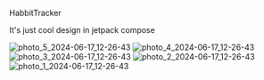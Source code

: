 HabbitTracker

It's just cool design in jetpack compose 

![photo_5_2024-06-17_12-26-43](https://github.com/kv-yan/HabitTracker/assets/88050307/c2a0b9b2-689b-4d36-b050-10fd886ec96d)
![photo_4_2024-06-17_12-26-43](https://github.com/kv-yan/HabitTracker/assets/88050307/2cd5f7bf-fdc6-49a9-9226-9b566a2be4aa)
![photo_3_2024-06-17_12-26-43](https://github.com/kv-yan/HabitTracker/assets/88050307/84361585-944c-462c-9963-0d356fb40281)
![photo_2_2024-06-17_12-26-43](https://github.com/kv-yan/HabitTracker/assets/88050307/10f4d4c3-8393-4ac9-a28b-59fba026a319)
![photo_1_2024-06-17_12-26-43](https://github.com/kv-yan/HabitTracker/assets/88050307/ce03ccda-b9b6-4ed1-b3b2-a4c3a189d503)
